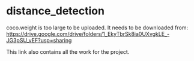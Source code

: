 # distance_detection

coco.weight is too large to be uploaded. It needs to be downloaded from:
https://drive.google.com/drive/folders/1_EkyTbrSk8ia0UXvgkLE_-JG3pSU_vEF?usp=sharing

This link also contains all the work for the project.
